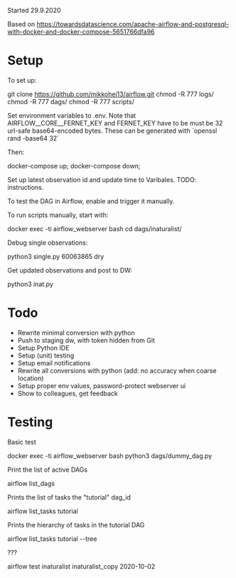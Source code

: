 

Started 29.9.2020

Based on https://towardsdatascience.com/apache-airflow-and-postgresql-with-docker-and-docker-compose-5651766dfa96

# Setup

To set up:

  git clone https://github.com/mikkohei13/airflow.git
  chmod -R 777 logs/
  chmod -R 777 dags/
  chmod -R 777 scripts/

Set environment variables to .env.
Note that AIRFLOW__CORE__FERNET_KEY and FERNET_KEY have to be must be 32 url-safe base64-encoded bytes. These can be generated with ´openssl rand -base64 32´ 

Then:

  docker-compose up; docker-compose down;

Set up latest observation id and update time to Varibales. TODO: instructions.

To test the DAG in Airflow, enable and trigger it manually. 

To run scripts manually, start with:

  docker exec -ti airflow_webserver bash
  cd dags/inaturalist/

Debug single observations:

  python3 single.py 60063865 dry 

Get updated observations and post to DW:

  python3 inat.py


# Todo

- Rewrite minimal conversion with python
- Push to staging dw, with token hidden from Git
- Setup Python IDE
- Setup (unit) testing
- Setup email notifications
- Rewrite all conversions with python (add: no accuracy when coarse location)
- Setup proper env values, password-protect webserver ui
- Show to colleagues, get feedback


# Testing

Basic test

  docker exec -ti airflow_webserver bash
  python3 dags/dummy_dag.py

Print the list of active DAGs

  airflow list_dags

Prints the list of tasks the "tutorial" dag_id

  airflow list_tasks tutorial

Prints the hierarchy of tasks in the tutorial DAG

  airflow list_tasks tutorial --tree

???

  airflow test inaturalist inaturalist_copy 2020-10-02

